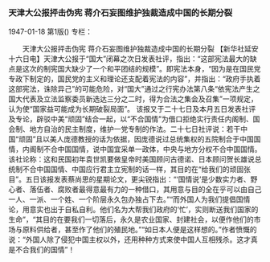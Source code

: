 ### 天津大公报抨击伪宪  蒋介石妄图维护独裁造成中国的长期分裂

1947-01-18
第1版()
专栏：

　　天津大公报抨击伪宪
    蒋介石妄图维护独裁造成中国的长期分裂
    【新华社延安十六日电】天津大公报于“国大”闭幕之次日发表社评，指出：“这部宪法最大的缺点是这次的制宪国大缺少了一个和平团结的规模”。即宪法本身，“因为是在国民党专政下制定的，国民党的主义和理论还支配着宪法的内容”，并指出：“政府手执着这部宪法，诛除异己”的可能危险，对“国大”通过之行宪办法第八条“依宪法产生之国大代表及立法监察委员新选达三分之二时，得为合法之集会及召集”一项规定，认为使“国家益可能成为长期破裂局面”。
    该报又于二十七日及本月五日发表社评及专论，辟驳中美“顽固”结合一起，以“不合国情”为借口拒绝实行责任内阁制、国会制、地方自治的民主制度，维护一党专制的作法。二十七日社评说：若干中国“顽固”且以美人庞德教授的话为依据，因庞德说过总统集权的五院制合于中国国情，内阁制不合中国国情，说中国宜采单一政体，中央与地方分权不合中国国情。该社论称：这和民国初年袁世凯要做皇帝时美国顾问古德诺、日本顾问贺长雄说总统制不合中国国情、中国应行君主立宪制的话一样，其目的在“给我们的顽固张目”。五日该报发表蔡尚思的星期论文，更尖锐指出：“‘国情说’是少数实力者、野心者、落伍者、腐败者最得意最有力的一种借口，其用意与目的全在乎可以由自己一人、一派、一个姓、一个阶层永久包办独占下去。”“而外国人为我们提倡国情论，用意实也出于自私自利。他们名为大帮我们政府的‘忙’，实则断送我们国家的生命”，“其目的在要我们一切落后，永久是农业国家、封建社会，以便作他们的市场与原料供给者，甚至作了他们的殖民地。”“如日本人便是这样想的。”作者愤慨的说：“外国人除了侵犯中国主权以外，还用种种方式来使中国人互相残杀。这才真是不合我们的国情”！
